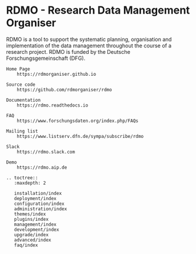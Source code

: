 # RDMO - Research Data Management Organiser

RDMO is a tool to support the systematic planning, organisation and implementation of the data management throughout the course of a research project. RDMO is funded by the Deutsche Forschungsgemeinschaft (DFG).

```eval_rst
Home Page
    https://rdmorganiser.github.io

Source code
    https://github.com/rdmorganiser/rdmo

Documentation
    https://rdmo.readthedocs.io

FAQ
    https://www.forschungsdaten.org/index.php/FAQs

Mailing list
    https://www.listserv.dfn.de/sympa/subscribe/rdmo

Slack
    https://rdmo.slack.com

Demo
    https://rdmo.aip.de
```

```eval_rst
.. toctree::
   :maxdepth: 2

   installation/index
   deployment/index
   configuration/index
   administration/index
   themes/index
   plugins/index
   management/index
   development/index
   upgrade/index
   advanced/index
   faq/index
```
